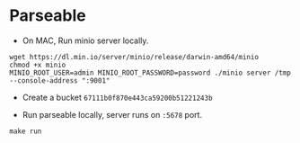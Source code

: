 # Parseable

- On MAC, Run minio server locally. 
```
wget https://dl.min.io/server/minio/release/darwin-amd64/minio
chmod +x minio
MINIO_ROOT_USER=admin MINIO_ROOT_PASSWORD=password ./minio server /tmp --console-address ":9001"
```

- Create a bucket ```67111b0f870e443ca59200b51221243b```

- Run parseable locally, server runs on ```:5678``` port.

```
make run
```
